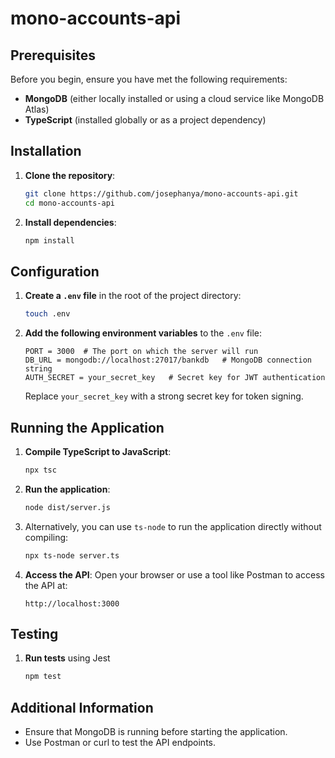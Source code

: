 # mono-accounts-api

## Prerequisites

Before you begin, ensure you have met the following requirements:

- **MongoDB** (either locally installed or using a cloud service like MongoDB Atlas)
- **TypeScript** (installed globally or as a project dependency)

## Installation

1. **Clone the repository**:
   ```bash
   git clone https://github.com/josephanya/mono-accounts-api.git
   cd mono-accounts-api
   ```

2. **Install dependencies**:
   ```bash
   npm install
   ```

## Configuration

1. **Create a `.env` file** in the root of the project directory:
   ```bash
   touch .env
   ```

2. **Add the following environment variables** to the `.env` file:
   ```env
   PORT = 3000  # The port on which the server will run
   DB_URL = mongodb://localhost:27017/bankdb   # MongoDB connection string
   AUTH_SECRET = your_secret_key   # Secret key for JWT authentication
   ```

   Replace `your_secret_key` with a strong secret key for token signing.

## Running the Application

1. **Compile TypeScript to JavaScript**:
   ```bash
   npx tsc
   ```

2. **Run the application**:
   ```bash
   node dist/server.js
   ```

3. Alternatively, you can use `ts-node` to run the application directly without compiling:
   ```bash
   npx ts-node server.ts
   ```

4. **Access the API**: Open your browser or use a tool like Postman to access the API at:
   ```
   http://localhost:3000
   ```

## Testing

1. **Run tests** using Jest
   ```bash
   npm test
   ```

## Additional Information

- Ensure that MongoDB is running before starting the application.
- Use Postman or curl to test the API endpoints.